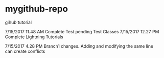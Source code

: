 # mygithub-repo
gihub tutorial

7/15/2017 11.48 AM Complete Test pending Test Classes
7/15/2017 12.27 PM Complete Lightning Tutorials



7/15/2017 4.28 PM Branch1 changes. Adding and modifying the same line can create conflicts

